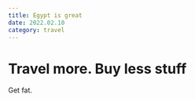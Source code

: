 ```yaml
---
title: Egypt is great
date: 2022.02.10
category: travel
---
```


# Travel more. Buy less stuff

Get fat.
